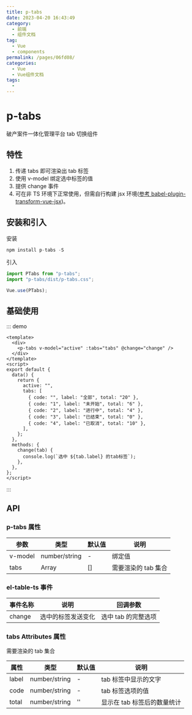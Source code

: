 ```yaml
---
title: p-tabs
date: 2023-04-20 16:43:49
category: 
  - 前端
  - 组件文档
tag: 
  - Vue
  - components
permalink: /pages/06fd08/
categories: 
  - Vue
  - Vue组件文档
tags: 
  - 
---
```


# p-tabs

破产案件一体化管理平台 tab 切换组件

## 特性

1. 传递 tabs 即可渲染出 tab 标签
2. 使用 v-model 绑定选中标签的值
3. 提供 change 事件
4. 可在非 TS 环境下正常使用，但需自行构建 jsx 环境([参考 babel-plugin-transform-vue-jsx](https://github.com/vuejs/babel-plugin-transform-vue-jsx))。

## 安装和引入

安装

```js
npm install p-tabs -S
```

引入

```js
import PTabs from "p-tabs";
import "p-tabs/dist/p-tabs.css";

Vue.use(PTabs);
```

## 基础使用

::: demo
```vue
<template>
  <div>
    <p-tabs v-model="active" :tabs="tabs" @change="change" />
  </div>
</template>
<script>
export default {
  data() {
    return {
      active: "",
      tabs: [
        { code: "", label: "全部", total: "20" },
        { code: "1", label: "未开始", total: "6" },
        { code: "2", label: "进行中", total: "4" },
        { code: "3", label: "已结束", total: "0" },
        { code: "4", label: "已取消", total: "10" },
      ],
    };
  },
  methods: {
    change(tab) {
      console.log(`选中 ${tab.label} 的tab标签`);
    },
  },
};
</script>
```
:::

## API

### p-tabs 属性

| 参数    | 类型          | 默认值 | 说明                |
| ------- | ------------- | ------ | ------------------- |
| v-model | number/string | -      | 绑定值              |
| tabs    | Array         | []     | 需要渲染的 tab 集合 |

### el-table-ts 事件

| 事件名称 | 说明               | 回调参数            |
| -------- | ------------------ | ------------------- |
| change   | 选中的标签发送变化 | 选中 tab 的完整选项 |

### tabs Attributes 属性

需要渲染的 tab 集合

| 属性  | 类型          | 默认值 | 说明                        |
| ----- | ------------- | ------ | --------------------------- |
| label | number/string | -      | tab 标签中显示的文字        |
| code  | number/string | -      | tab 标签选项的值            |
| total | number/string | ''     | 显示在 tab 标签后的数量统计 |
